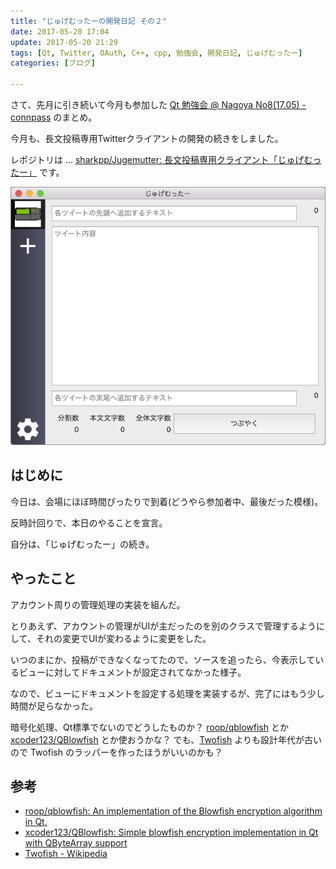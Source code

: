 ```yaml
---
title: "じゅげむったーの開発日記 その２"
date: 2017-05-20 17:04
update: 2017-05-20 21:29
tags: [Qt, Twitter, OAuth, C++, cpp, 勉強会, 開発日記, じゅげむったー]
categories: [ブログ]

---
```


さて、先月に引き続いて今月も参加した [Qt 勉強会 @ Nagoya No8(17.05) - connpass](https://qt-users.connpass.com/event/57080/) のまとめ。

今月も、長文投稿専用Twitterクライアントの開発の続きをしました。

レポジトリは ... [sharkpp/Jugemutter: 長文投稿専用クライアント「じゅげむったー」](https://github.com/sharkpp/Jugemutter) です。

![画面](/images/2017_0520_jugemutter.png)

## はじめに

今日は、会場にほぼ時間ぴったりで到着(どうやら参加者中、最後だった模様)。

反時計回りで、本日のやることを宣言。

自分は、「じゅげむったー」の続き。

## やったこと

アカウント周りの管理処理の実装を組んだ。

とりあえず、アカウントの管理がUIが主だったのを別のクラスで管理するようにして、それの変更でUIが変わるように変更をした。

いつのまにか、投稿ができなくなってたので、ソースを追ったら、今表示しているビューに対してドキュメントが設定されてなかった様子。

なので、ビューにドキュメントを設定する処理を実装するが、完了にはもう少し時間が足らなかった。

暗号化処理、Qt標準でないのでどうしたものか？
[roop/qblowfish](https://github.com/roop/qblowfish) とか [xcoder123/QBlowfish](https://github.com/xcoder123/QBlowfish) とか使おうかな？
でも、[Twofish](https://ja.wikipedia.org/wiki/Twofish) よりも設計年代が古いので Twofish のラッパーを作ったほうがいいのかも？

## 参考
* [roop/qblowfish: An implementation of the Blowfish encryption algorithm in Qt.](https://github.com/roop/qblowfish)
* [xcoder123/QBlowfish: Simple blowfish encryption implementation in Qt with QByteArray support](https://github.com/xcoder123/QBlowfish)
* [Twofish - Wikipedia](https://ja.wikipedia.org/wiki/Twofish)
